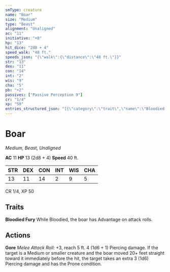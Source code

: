 ```yaml
---
smType: creature
name: "Boar"
size: "Medium"
type: "Beast"
alignment: "Unaligned"
ac: "11"
initiative: "+0"
hp: "13"
hit_dice: "2d8 + 4"
speed_walk: "40 ft."
speeds_json: "{\"walk\":{\"distance\":\"40 ft.\"}}"
str: "13"
dex: "11"
con: "14"
int: "2"
wis: "9"
cha: "5"
pb: "+2"
passives: ["Passive Perception 9"]
cr: "1/4"
xp: "50"
entries_structured_json: "[{\"category\":\"trait\",\"name\":\"Bloodied Fury\",\"text\":\"While Bloodied, the boar has Advantage on attack rolls.\"},{\"category\":\"action\",\"name\":\"Gore\",\"text\":\"*Melee Attack Roll:* +3, reach 5 ft. 4 (1d6 + 1) Piercing damage. If the target is a Medium or smaller creature and the boar moved 20+ feet straight toward it immediately before the hit, the target takes an extra 3 (1d6) Piercing damage and has the Prone condition.\",\"kind\":\"Melee Attack Roll\",\"to_hit\":\"+3\",\"range\":\"5 ft\",\"damage\":\"4 (1d6 + 1) Piercing\"}]"
---
```


# Boar
*Medium, Beast, Unaligned*

**AC** 11
**HP** 13 (2d8 + 4)
**Speed** 40 ft.

| STR | DEX | CON | INT | WIS | CHA |
| --- | --- | --- | --- | --- | --- |
| 13 | 11 | 14 | 2 | 9 | 5 |

CR 1/4, XP 50

## Traits

**Bloodied Fury**
While Bloodied, the boar has Advantage on attack rolls.

## Actions

**Gore**
*Melee Attack Roll:* +3, reach 5 ft. 4 (1d6 + 1) Piercing damage. If the target is a Medium or smaller creature and the boar moved 20+ feet straight toward it immediately before the hit, the target takes an extra 3 (1d6) Piercing damage and has the Prone condition.
